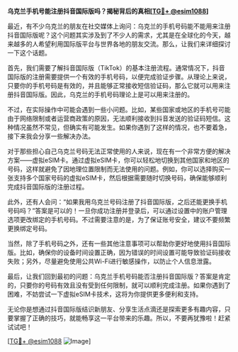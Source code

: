 **乌克兰手机号能注册抖音国际版吗？揭秘背后的真相[[TG💪+ @esim1088](https://t.me/s/esim1088)]**

最近，有不少乌克兰的朋友在社交媒体上询问：乌克兰的手机号码能不能用来注册抖音国际版呢？这个问题其实涉及到了不少人的需求，尤其是在全球化的今天，越来越多的人希望利用国际版平台与世界各地的朋友交流。那么，让我们来详细探讨一下这个话题。

首先，我们需要了解抖音国际版（TikTok）的基本注册流程。通常情况下，抖音国际版的注册需要提供一个有效的手机号码，以便完成验证步骤。从理论上来说，只要你的手机号码是有效的，并且能够正常接收短信验证码，那么它就可以用来注册抖音国际版。因此，乌克兰的手机号码理论上是可以用来注册的。

不过，在实际操作中可能会遇到一些小问题。比如，某些国家或地区的手机号可能由于网络限制或者运营商政策的原因，无法顺利接收到抖音发送的验证码短信。这种情况虽然不常见，但确实有可能发生。如果你遇到了这样的情况，也不要着急，接下来我会分享一些解决办法。

对于那些担心自己乌克兰号码无法正常使用的人来说，现在有一个非常方便的解决方案——虚拟eSIM卡。通过虚拟eSIM卡，你可以轻松地切换到其他国家和地区的号码，这样就避免了因地理位置限制而无法使用的问题。例如，你可以选择购买一张支持多个国家号码的虚拟eSIM卡，然后根据需要随时切换号码，确保能够顺利完成抖音国际版的注册过程。

此外，还有人会问：“如果我用乌克兰号码注册了抖音国际版，之后还能更换手机号码吗？”答案是可以的！一旦你成功注册并登录后，可以通过设置中的账户管理选项更改绑定的手机号码。不过需要注意的是，为了保证账号安全，建议不要频繁更换绑定号码。

当然，除了手机号码之外，还有一些其他注意事项可以帮助你更好地使用抖音国际版。比如，确保你的设备时间设置正确，因为错误的时间设置可能导致验证码接收失败；另外，尽量避免使用公共Wi-Fi进行敏感操作，以防止个人信息泄露。

最后，让我们回到最初的问题：乌克兰手机号码能否注册抖音国际版？答案是肯定的，只要你的号码有效且没有受到任何限制，就可以顺利完成注册。如果你遇到了困难，不妨尝试一下虚拟eSIM卡技术，这将为你提供更多便利和支持。

无论你是想通过抖音国际版结识新朋友、分享生活点滴还是探索更多有趣内容，只要掌握了正确的技巧，就能畅享这一平台带来的乐趣。所以，不要再犹豫啦！赶紧试试吧！

[[TG💪+ @esim1088](https://t.me/s/esim1088) ![Image](https://i.postimg.cc/4NQfJmqS/Snipaste-2025-05-13-00-14-12.png)]